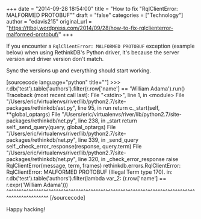 +++
date = "2014-09-28 18:54:00"
title = "How to fix \"RqlClientError: MALFORMED PROTOBUF\""
draft = "false"
categories = ["Technology"]
author = "edavis215"
original_url = "https://ttboj.wordpress.com/2014/09/28/how-to-fix-rqlclienterror-malformed-protobuf/"
+++


<p> If you encounter a <code>RqlClientError: MALFORMED PROTOBUF</code> exception (example below) when using RethinkDB's Python driver, it's because the server version and driver version don't match. </p>

<p> Sync the versions up and everything should start working. </p>

[sourcecode language="python" title=""]
&gt;&gt;&gt; r.db('test').table('authors').filter(r.row['name'] == 'William Adama').run()
Traceback (most recent call last):
  File &quot;&lt;stdin&gt;&quot;, line 1, in &lt;module&gt;
  File &quot;/Users/eric/virtualenvs/river/lib/python2.7/site-packages/rethinkdb/ast.py&quot;, line 95, in run
    return c._start(self, **global_optargs)
  File &quot;/Users/eric/virtualenvs/river/lib/python2.7/site-packages/rethinkdb/net.py&quot;, line 238, in _start
    return self._send_query(query, global_optargs)
  File &quot;/Users/eric/virtualenvs/river/lib/python2.7/site-packages/rethinkdb/net.py&quot;, line 339, in _send_query
    self._check_error_response(response, query.term)
  File &quot;/Users/eric/virtualenvs/river/lib/python2.7/site-packages/rethinkdb/net.py&quot;, line 320, in _check_error_response
    raise RqlClientError(message, term, frames)
rethinkdb.errors.RqlClientError: RqlClientError: MALFORMED PROTOBUF (Illegal Term type 170). in:
r.db('test').table('authors').filter(lambda var_2: (r.row['name'] == r.expr('William Adama')))
^^^^^^^^^^^^^^^^^^^^^^^^^^^^^^^^^^^^^^^^^^^^^^^^^^^^^^^^^^^^^^^^^^^^^^^^^^^^^^^^^^^^^^^^^^^^^
[/sourcecode]

<p> Happy hacking! </p>



